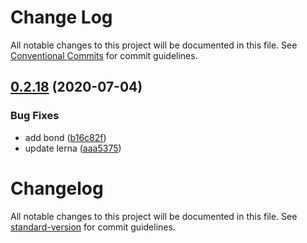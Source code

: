 # Change Log

All notable changes to this project will be documented in this file.
See [Conventional Commits](https://conventionalcommits.org) for commit guidelines.

## [0.2.18](https://github.com/kevinslin/dendronv2/compare/v0.2.16...v0.2.18) (2020-07-04)


### Bug Fixes

* add bond ([b16c82f](https://github.com/kevinslin/dendronv2/commit/b16c82f3ddfaea08dec3eec1864c25cde98e2fd7))
* update lerna ([aaa5375](https://github.com/kevinslin/dendronv2/commit/aaa537586ee0036d1464929073e831e75e1a48c2))





# Changelog

All notable changes to this project will be documented in this file. See [standard-version](https://github.com/conventional-changelog/standard-version) for commit guidelines.
